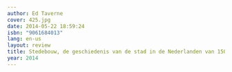 ```yaml
---
author: Ed Taverne
cover: 425.jpg
date: 2014-05-22 18:59:24
isbn: "9061684013"
lang: en-us
layout: review
title: Stedebouw, de geschiedenis van de stad in de Nederlanden van 1500 tot heden
year: 2014
---
```

